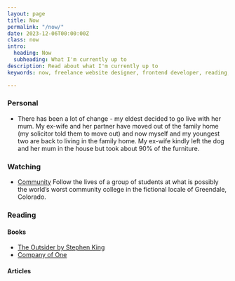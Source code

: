 ```yaml
---
layout: page
title: Now
permalink: "/now/"
date: 2023-12-06T00:00:00Z
class: now
intro:
  heading: Now
  subheading: What I'm currently up to
description: Read about what I'm currently up to
keywords: now, freelance website designer, frontend developer, reading, watching, work

---
```

### Personal
* There has been a lot of change - my eldest decided to go live with her mum. My ex-wife and her partner have moved out of the family home (my solicitor told them to move out) and now myself and my youngest two are back to living in the family home. My ex-wife kindly left the dog and her mum in the house but took about 90% of the furniture.

### Watching
* [Community](https://www.themoviedb.org/tv/18347-community "Community")
  Follow the lives of a group of students at what is possibly the world’s worst community college in the fictional locale of Greendale, Colorado.

### Reading

#### Books
* [The Outsider by Stephen King](https://bookwyrm.social/book/36200/s/the-outsider "The Outsider by Stephen King")
* [Company of One](https://bookwyrm.social/book/184714/s/company-of-one "Company of One")

#### Articles
